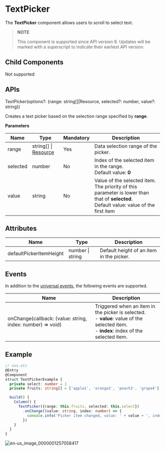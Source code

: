# TextPicker

The **TextPicker** component allows users to scroll to select text.

>  **NOTE**
>
>  This component is supported since API version 8. Updates will be marked with a superscript to indicate their earliest API version.


## Child Components

Not supported


## APIs

TextPicker(options?: {range: string[]|Resource, selected?: number, value?: string})

Creates a text picker based on the selection range specified by **range**.

**Parameters**

| Name| Type| Mandatory| Description|
| -------- | -------- | -------- | -------- |
| range | string[] \| [Resource](ts-types.md#resource)| Yes| Data selection range of the picker.|
| selected | number | No| Index of the selected item in the range.<br>Default value: **0**|
| value | string | No| Value of the selected item. The priority of this parameter is lower than that of **selected**.<br>Default value: value of the first item|

## Attributes

| Name| Type| Description|
| -------- | -------- | -------- |
| defaultPickerItemHeight | number \| string | Default height of an item in the picker.|

## Events

In addition to the [universal events](ts-universal-events-click.md), the following events are supported.

| Name| Description|
| -------- | -------- |
| onChange(callback: (value: string, index: number) =&gt; void) | Triggered when an item in the picker is selected.<br>- **value**: value of the selected item.<br>- **index**: index of the selected item.|


## Example

```ts
// xxx.ets
@Entry
@Component
struct TextPickerExample {
  private select: number = 1
  private fruits: string[] = ['apple1', 'orange2', 'peach3', 'grape4']

  build() {
    Column() {
      TextPicker({range: this.fruits, selected: this.select})
        .onChange((value: string, index: number) => {
          console.info('Picker item changed, value: ' + value + ', index: ' + index)
        })
    }
  }
}
```

![en-us_image_0000001257058417](figures/en-us_image_0000001257058417.png)

